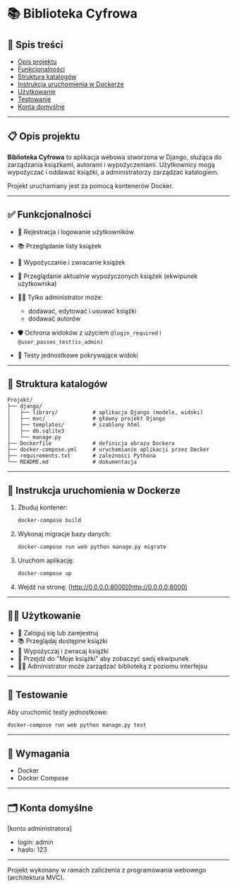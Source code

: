 # 📚 Biblioteka Cyfrowa

## 📄 Spis treści

* [Opis projektu](#opis-projektu)
* [Funkcjonalności](#funkcjonalności)
* [Struktura katalogów](#struktura-katalogów)
* [Instrukcja uruchomienia w Dockerze](#instrukcja-uruchomienia-w-dockerze)
* [Użytkowanie](#użytkowanie)
* [Testowanie](#testowanie)
* [Konta domyślne](#konta-domyślne)

---

## 📋 Opis projektu

**Biblioteka Cyfrowa** to aplikacja webowa stworzona w Django, służąca do zarządzania książkami, autorami i wypożyczeniami. Użytkownicy mogą wypożyczać i oddawać książki, a administratorzy zarządzać katalogiem.

Projekt uruchamiany jest za pomocą kontenerów Docker.

---

## ✅ Funkcjonalności

* 🔐 Rejestracja i logowanie użytkowników
* 📚 Przeglądanie listy książek
* 📖 Wypożyczanie i zwracanie książek
* 🎒 Przeglądanie aktualnie wypożyczonych książek (ekwipunek użytkownika)
* 🧑‍💼 Tylko administrator może:

  * dodawać, edytować i usuwać książki
  * dodawać autorów
* 🛡️ Ochrona widoków z użyciem `@login_required` i `@user_passes_test(is_admin)`
* 🧪 Testy jednostkowe pokrywające widoki

---

## 📁 Struktura katalogów

```
Projekt/
├── django/
│   ├── library/           # aplikacja Django (modele, widoki)
│   ├── mvc/               # główny projekt Django
│   ├── templates/         # szablony html
│   ├── db.sqlite3
│   └── manage.py
├── Dockerfile             # definicja obrazu Dockera
├── docker-compose.yml     # uruchamianie aplikacji przez Docker
├── requirements.txt       # zależności Pythona
└── README.md              # dokumentacja
```

---

## 🐳 Instrukcja uruchomienia w Dockerze

1. Zbuduj kontener:

   ```bash
   docker-compose build
   ```

2. Wykonaj migracje bazy danych:

   ```bash
   docker-compose run web python manage.py migrate
   ```

3. Uruchom aplikację:

   ```bash
   docker-compose up
   ```

4. Wejdź na stronę: [http://0.0.0.0:8000](http://0.0.0.0:8000)

---

## 👨‍💻 Użytkowanie

* 🔐 Zaloguj się lub zarejestruj
* 📚 Przeglądaj dostępne książki
* 🔄 Wypożyczaj i zwracaj książki
* 🎒 Przejdź do "Moje książki" aby zobaczyć swój ekwipunek
* 🧑‍💼 Administrator może zarządzać biblioteką z poziomu interfejsu


---

## 🧪 Testowanie

Aby uruchomić testy jednostkowe:

```bash
docker-compose run web python manage.py test
```

---

## 📝 Wymagania

* Docker
* Docker Compose


---

## 🗂️ Konta domyślne
[konto administratora]
* login: admin 
* hasło: 123

---

Projekt wykonany w ramach zaliczenia z programowania webowego (architektura MVC).

